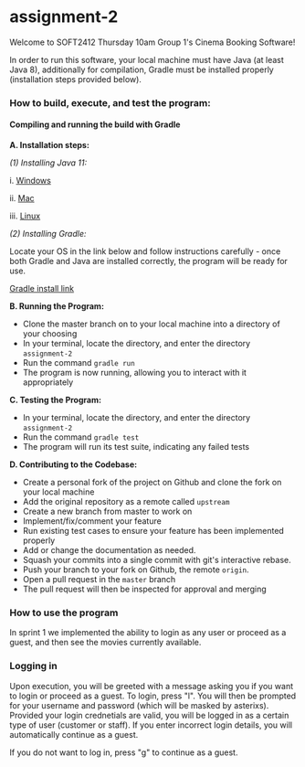 # assignment-2

Welcome to SOFT2412 Thursday 10am Group 1's Cinema Booking Software!

In order to run this software, your local machine must have Java (at least Java 8), additionally for compilation, Gradle must be installed properly (installation steps provided below).

### How to build, execute, and test the program:

#### Compiling and running the build with Gradle

**A. Installation steps:**

*(1) Installing Java 11:*

i. [Windows](https://docs.oracle.com/en/java/javase/11/install/installation-jdk-microsoft-windows-platforms.html#GUID-A7E27B90-A28D-4237-9383-A58B416071CA)

ii. [Mac](https://docs.oracle.com/en/java/javase/11/install/installation-jdk-macos.html#GUID-2FE451B0-9572-4E38-A1A5-568B77B146DE)

iii. [Linux](https://docs.oracle.com/en/java/javase/11/install/installation-jdk-linux-platforms.html#GUID-737A84E4-2EFF-4D38-8E60-3E29D1B884B8)

*(2) Installing Gradle:*

Locate your OS in the link below and follow instructions carefully - once both Gradle and Java are installed correctly, the program will be ready for use.

[Gradle install link](https://gradle.org/install/)



**B. Running the Program:**

- Clone the master branch on to your local machine into a directory of your choosing
- In your terminal, locate the directory, and enter the directory `assignment-2`
- Run the command `gradle run`
- The program is now running, allowing you to interact with it appropriately

**C. Testing the Program:**

- In your terminal, locate the directory, and enter the directory `assignment-2`
- Run the command `gradle test`
- The program will run its test suite, indicating any failed tests

**D. Contributing to the Codebase:**

- Create a personal fork of the project on Github and clone the fork on your local machine
- Add the original repository as a remote called `upstream`
- Create a new branch from master to work on
- Implement/fix/comment your feature
- Run existing test cases to ensure your feature has been implemented properly
- Add or change the documentation as needed.
- Squash your commits into a single commit with git's interactive rebase.
- Push your branch to your fork on Github, the remote `origin`.
- Open a pull request in the `master` branch
- The pull request will then be inspected for approval and merging

### How to use the program

In sprint 1 we implemented the ability to login as any user or proceed as a guest, and then see the movies currently available. 

### Logging in

Upon execution, you will be greeted with a message asking you if you want to login or proceed as a guest. To login, press "l". You will then be prompted for your username and password (which will be masked by asterixs). Provided your login crednetials are valid, you will be logged in as a certain type of user (customer or staff). If you enter incorrect login details, you will automatically continue as a guest.

If you do not want to log in, press "g" to continue as a guest.

